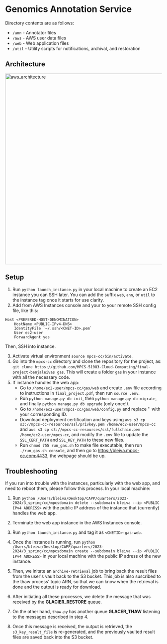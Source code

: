 # Genomics Annotation Service

Directory contents are as follows:

- `/ann` - Annotator files
- `/aws` - AWS user data files
- `/web` - Web application files
- `/util` - Utility scripts for notifications, archival, and restoration

## Architecture
<img width="612" alt="aws_architecture" src="https://github.com/MPCS-51083-Cloud-Computing/final-project-benjaleivas/assets/96876463/666d3a0d-4fe8-4e87-bfd6-0c137658ac2c">

## Setup

1. Run `python launch_instance.py` in your local machine to create an EC2 instance you can SSH later. You can add the suffix `web`, `ann`, or `util` to the instance tag once it starts for use clarity.
2. Add <PUBLIC-IPv4-DNS> from AWS Instances console and your <CNET-ID> to your remote SSH config file, like this:

```
Host <PREFERED-HOST-DENOMINATION>
    HostName <PUBLIC-IPv4-DNS>
    IdentityFile `~/.ssh/<CNET-ID>.pem`
    User ec2-user
    ForwardAgent yes
```

Then, SSH into instance.

3. Activate virtual environment `source mpcs-cc/bin/activate`.
4. Go into the `mpcs-cc` directory and clone the repository for the project, as: `git clone https://github.com/MPCS-51083-Cloud-Computing/final-project-benjaleivas gas`. This will create a folder `gas` in your instance with all the necessary code.
5. If instance handles the web app:
   - Go to `/home/ec2-user/mpcs-cc/gas/web` and create `.env` file according to instructions in `final_project.pdf`, then run `source .env`.
   - Run `python manage.py db init`, then `python manage.py db migrate`, and finally `python manage.py db upgrade` (only once!).
   - Go to `/home/ec2-user/mpcs-cc/gas/web/config.py` and replace '<CNETID>' with your corresponding ID.
   - Download deployment certification and keys using `aws s3 cp s3://mpcs-cc-resources/ssl/privkey.pem /home/ec2-user/mpcs-cc` and `aws s3 cp s3://mpcs-cc-resources/ssl/fullchain.pem /home/ec2-user/mpcs-cc`, and modify the `.env` file to update the `SSL_CERT_PATH` and `SSL_KEY_PATH` to these new files.
   - Run `chmod 755 run_gas.sh` to make file executable, then run `./run_gas.sh console`, and then go to https://bleiva.mpcs-cc.com:4433, the webpage should be up.

## Troubleshooting

If you run into trouble with the instances, particularly with the web app, and need to reboot them, please follow this process. In your local machine:

1. Run `python /Users/bleiva/Desktop/CAPP/quarters/2023-2024/3_spring/cc/mpcsdomain delete --subdomain bleiva --ip <PUBLIC IPv4 ADDRESS>` with the public IP address of the instance that (currently) handles the web app.
2. Terminate the web app instance in the AWS Instances console.
3. Run `python launch_instance.py` and tag it as `<CNETID>-gas-web`.
4. Once the instance is running, run `python /Users/bleiva/Desktop/CAPP/quarters/2023-2024/3_spring/cc/mpcsdomain create --subdomain bleiva --ip <PUBLIC IPv4 ADDRESS>` in your local machine with the public IP adress of the new instance.

4. Then, we initate an `archive-retrieval` job to bring back the result files from the user's vault back to the S3 bucket. This job is also suscribed to the thaw process' topic ARN, so that we can know when the retrieval is done and the output is ready for download.
5. After initiating all these processes, we delete the message that was received by the **GLACIER_RESTORE** queue.
6. On the other hand, `thaw.py` has another queue **GLACER_THAW** listening to the messages described in step 4.
7. Once this message is received, the output is retrieved, the `s3_key_result_file` is re-generated, and the previously vaulted result files are saved back into the S3 bucket.
